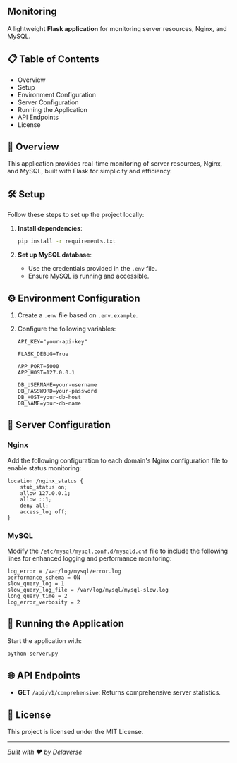 ## Monitoring

A lightweight **Flask application** for monitoring server resources, Nginx, and MySQL.

## 📋 Table of Contents

- Overview
- Setup
- Environment Configuration
- Server Configuration
- Running the Application
- API Endpoints
- License

## 🌟 Overview

This application provides real-time monitoring of server resources, Nginx, and MySQL, built with Flask for simplicity and efficiency.

## 🛠️ Setup

Follow these steps to set up the project locally:

1. **Install dependencies**:

   ```bash
   pip install -r requirements.txt
   ```

2. **Set up MySQL database**:

   - Use the credentials provided in the `.env` file.
   - Ensure MySQL is running and accessible.

## ⚙️ Environment Configuration

1. Create a `.env` file based on `.env.example`.

2. Configure the following variables:

   ```env
   API_KEY="your-api-key"
   
   FLASK_DEBUG=True
   
   APP_PORT=5000
   APP_HOST=127.0.0.1
   
   DB_USERNAME=your-username
   DB_PASSWORD=your-password
   DB_HOST=your-db-host
   DB_NAME=your-db-name
   ```

## 🔧 Server Configuration

### Nginx

Add the following configuration to each domain's Nginx configuration file to enable status monitoring:

```
location /nginx_status {
    stub_status on;
    allow 127.0.0.1;
    allow ::1;
    deny all;
    access_log off;
}
```

### MySQL

Modify the `/etc/mysql/mysql.conf.d/mysqld.cnf` file to include the following lines for enhanced logging and performance monitoring:

```
log_error = /var/log/mysql/error.log
performance_schema = ON
slow_query_log = 1
slow_query_log_file = /var/log/mysql/mysql-slow.log
long_query_time = 2
log_error_verbosity = 2
```

## 🚀 Running the Application

Start the application with:

```bash
python server.py
```

## 🌐 API Endpoints

- **GET** `/api/v1/comprehensive`: Returns comprehensive server statistics.

## 📜 License

This project is licensed under the MIT License.

---

*Built with ❤️ by Delaverse*
